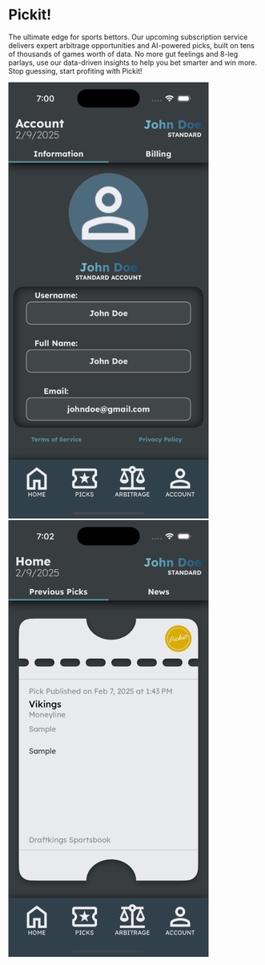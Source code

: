 # Pickit!
The ultimate edge for sports bettors. Our upcoming subscription service delivers expert 
arbitrage opportunities and AI-powered picks, built on tens of thousands of games worth
of data. No more gut feelings and 8-leg parlays, use our data-driven insights to help 
you bet smarter and win more. Stop guessing, start profiting with Pickit!

<p>
    <img src="https://github.com/ColdCrayon/Pickit/blob/main/Pictures/AccountScreen.png" alt="Account Screen" width=400/>
    <img src="https://github.com/ColdCrayon/Pickit/blob/main/Pictures/ArbitrageScreen.png" alt="Arbitrage Screen" width=400/>
</p>


